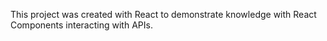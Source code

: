 This project was created with React to demonstrate knowledge with React Components interacting with APIs.